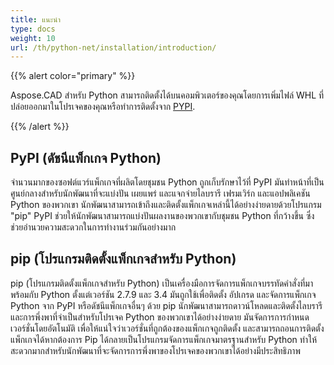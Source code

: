 ```yaml
---
title: แนะนำ
type: docs
weight: 10
url: /th/python-net/installation/introduction/
---
```


{{% alert color="primary" %}}

Aspose.CAD สำหรับ Python สามารถติดตั้งได้บนคอมพิวเตอร์ของคุณโดยการเพิ่มไฟล์ WHL ที่ปล่อยออกมาในโปรเจคของคุณหรือทำการติดตั้งจาก [PYPI](https://pypi.org/project/aspose-cad/).

{{% /alert %}}

## PyPI (ดัชนีแพ็กเกจ Python)

จำนวนมากของซอฟต์แวร์แพ็กเกจที่ผลิตโดยชุมชน Python ถูกเก็บรักษาไว้ที่ PyPI มันทำหน้าที่เป็นศูนย์กลางสำหรับนักพัฒนาที่จะแบ่งปัน เผยแพร่ และแจกจ่ายไลบรารี เฟรมเวิร์ก และแอปพลิเคชัน Python ของพวกเขา นักพัฒนาสามารถเข้าถึงและติดตั้งแพ็กเกจเหล่านี้ได้อย่างง่ายดายด้วยโปรแกรม "pip" PyPI ช่วยให้นักพัฒนาสามารถแบ่งปันผลงานของพวกเขากับชุมชน Python ที่กว้างขึ้น ซึ่งช่วยอำนวยความสะดวกในการทำงานร่วมกันอย่างมาก

## pip (โปรแกรมติดตั้งแพ็กเกจสำหรับ Python)

pip (โปรแกรมติดตั้งแพ็กเกจสำหรับ Python) เป็นเครื่องมือการจัดการแพ็กเกจบรรทัดคำสั่งที่มาพร้อมกับ Python ตั้งแต่เวอร์ชัน 2.7.9 และ 3.4 มันถูกใช้เพื่อติดตั้ง อัปเกรด และจัดการแพ็กเกจ Python จาก PyPI หรือดัชนีแพ็กเกจอื่นๆ ด้วย pip นักพัฒนาสามารถดาวน์โหลดและติดตั้งไลบรารีและการพึ่งพาที่จำเป็นสำหรับโปรเจค Python ของพวกเขาได้อย่างง่ายดาย มันจัดการการกำหนดเวอร์ชั่นโดยอัตโนมัติ เพื่อให้แน่ใจว่าเวอร์ชั่นที่ถูกต้องของแพ็กเกจถูกติดตั้ง และสามารถถอนการติดตั้งแพ็กเกจได้หากต้องการ Pip ได้กลายเป็นโปรแกรมจัดการแพ็กเกจมาตรฐานสำหรับ Python ทำให้สะดวกมากสำหรับนักพัฒนาที่จะจัดการการพึ่งพาของโปรเจคของพวกเขาได้อย่างมีประสิทธิภาพ
